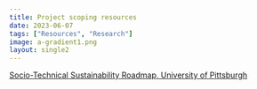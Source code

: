 ```yaml
---
title: Project scoping resources
date: 2023-06-07
tags: ["Resources", "Research"]
image: a-gradient1.png
layout: single2
---
```


[Socio-Technical Sustainability Roadmap, University of Pittsburgh](https://sites.haa.pitt.edu/sustainabilityroadmap/module-overview/)